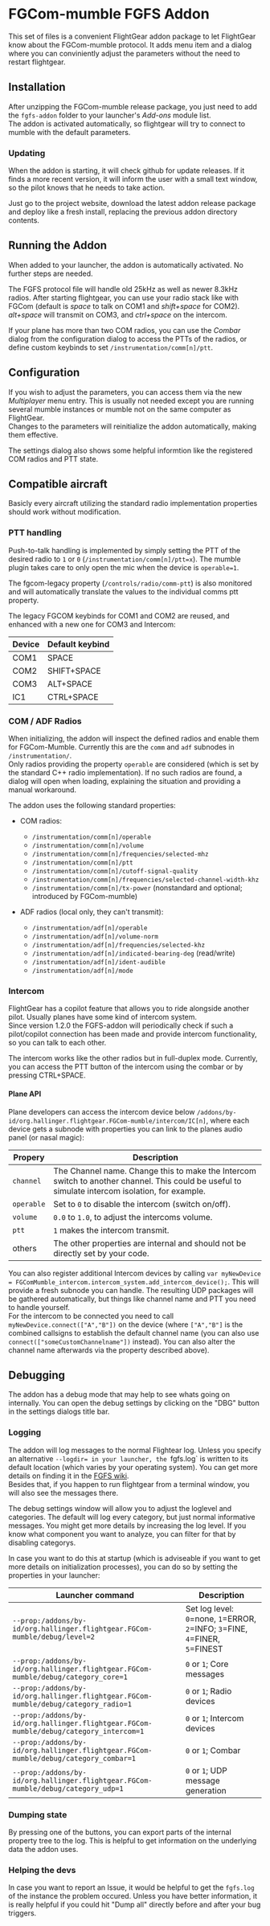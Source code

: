FGCom-mumble FGFS Addon
=================================
This set of files is a convenient FlightGear addon package to let FlightGear know about the FGCom-mumble protocol. It adds menu item and a dialog where you can conviniently adjust the parameters without the need to restart flightgear.

Installation
------------
After unzipping the FGCom-mumble release package, you just need to add the `fgfs-addon` folder to your launcher's *Add-ons* module list.  
The addon is activated automatically, so flightgear will try to connect to mumble with the default parameters.

### Updating
When the addon is starting, it will check github for update releases. If it finds a more recent version, it will inform the user with a small text window, so the pilot knows that he needs to take action.

Just go to the project website, download the latest addon release package and deploy like a fresh install, replacing the previous addon directory contents.


Running the Addon
-----------------
When added to your launcher, the addon is automatically activated.
No further steps are needed.

The FGFS protocol file will handle old 25kHz as well as newer 8.3kHz radios.
After starting flightgear, you can use your radio stack like with FGCom (default is *space* to talk on COM1 and *shift+space* for COM2).  
*alt+space* will transmit on COM3, and *ctrl+space* on the intercom.

If your plane has more than two COM radios, you can use the _Combar_ dialog from the configuration dialog to access the PTTs of the radios, or define custom keybinds to set `/instrumentation/comm[n]/ptt`.


Configuration
----------------------------
If you wish to adjust the parameters, you can access them via the new *Multiplayer* menu entry. This is usually not needed except you are running several mumble instances or mumble not on the same computer as FlightGear.  
Changes to the parameters will reinitialize the addon automatically, making them effective.

The settings dialog also shows some helpful informtion like the registered COM radios and PTT state.


Compatible aircraft
----------------------
Basicly every aircraft utilizing the standard radio implementation properties should work without modification.

### PTT handling
Push-to-talk handling is implemented by simply setting the PTT of the desired radio to `1` or `0` (`/instrumentation/comm[n]/ptt=x`). The mumble plugin takes care to only open the mic when the device is `operable=1`.

The fgcom-legacy property (`/controls/radio/comm-ptt`) is also monitored and will automatically translate the values to the individual comms ptt property.

The legacy FGCOM keybinds for COM1 and COM2 are reused, and enhanced with a new one for COM3 and Intercom:

| Device | Default keybind |
|--------|-----------------|
|  COM1  | SPACE           |
|  COM2  | SHIFT+SPACE     |
|  COM3  | ALT+SPACE       |
|  IC1   | CTRL+SPACE      |


### COM / ADF Radios
When initializing, the addon will inspect the defined radios and enable them for FGCom-Mumble. Currently this are the `comm` and `adf` subnodes in `/instrumentation/`.  
Only radios providing the property `operable` are considered (which is set by the standard C++ radio implementation). If no such radios are found, a dialog will open when loading, explaining the situation and providing a manual workaround.

The addon uses the following standard properties:

- COM radios:
  - `/instrumentation/comm[n]/operable`
  - `/instrumentation/comm[n]/volume`
  - `/instrumentation/comm[n]/frequencies/selected-mhz`
  - `/instrumentation/comm[n]/ptt`
  - `/instrumentation/comm[n]/cutoff-signal-quality`
  - `/instrumentation/comm[n]/frequencies/selected-channel-width-khz`
  - `/instrumentation/comm[n]/tx-power` (nonstandard and optional; introduced by FGCom-mumble)

- ADF radios (local only, they can't transmit):
  - `/instrumentation/adf[n]/operable`
  - `/instrumentation/adf[n]/volume-norm`
  - `/instrumentation/adf[n]/frequencies/selected-khz`
  - `/instrumentation/adf[n]/indicated-bearing-deg` (read/write)
  - `/instrumentation/adf[n]/ident-audible`
  - `/instrumentation/adf[n]/mode`

### Intercom
FlightGear has a copilot feature that allows you to ride alongside another pilot. Usually planes have some kind of intercom system.  
Since version 1.2.0 the FGFS-addon will periodically check if such a pilot/copilot connection has been made and provide intercom functionality, so you can talk to each other.

The intercom works like the other radios but in full-duplex mode. Currently, you can access the PTT button of the intercom using the combar or by pressing CTRL+SPACE.


#### Plane API
Plane developers can access the intercom device below `/addons/by-id/org.hallinger.flightgear.FGCom-mumble/intercom/IC[n]`, where each device gets a subnode with properties you can link to the planes audio panel (or nasal magic):

| Propery    | Description                                                                                                                                    |
|------------|------------------------------------------------------------------------------------------------------------------------------------------------|
| `channel`  | The Channel name. Change this to make the Intercom switch to another channel. This could be useful to simulate intercom isolation, for example.|
| `operable` | Set to `0` to disable the intercom (switch on/off).                            |                                                                                             
| `volume`   | `0.0` to `1.0`, to adjust the intercoms volume.                                |                                                                                                                                                 
| `ptt`      | `1` makes the intercom transmit.                                               |
| others     | The other properties are internal and should not be directly set by your code. |

You can also register additional Intercom devices by calling `var myNewDevice = FGComMumble_intercom.intercom_system.add_intercom_device();`. This will provide a fresh subnode you can handle. The resulting UDP packages will be gathered automatically, but things like channel name and PTT you need to handle yourself.  
For the intercom to be connected you need to call `myNewDevice.connect(["A","B"])` on the device (where `["A","B"]` is the combined callsigns to establish the default channel name (you can also use `connect(["someCustomChannelname"])` instead). You can also alter the channel name afterwards via the property described above).

Debugging
---------
The addon has a debug mode that may help to see whats going on internally. You can open the debug settings by clicking on the "DBG" button in the settings dialogs title bar.

### Logging
The addon will log messages to the normal Flightear log. Unless you specify an alternative `--logdir= in your launcher, the `fgfs.log` is written to its default location (which varies by your operating system). You can get more details on finding it in the [FGFS wiki](https://wiki.flightgear.org/Commonly_used_debugging_tools#fgfs.log).  
Besides that, if you happen to run flightgear from a terminal window, you will also see the messages there.

The debug settings window will allow you to adjust the loglevel and categories. The default will log every category, but just normal informative messages. You might get more details by increasing the log level. If you know what component you want to analyze, you can filter for that by disabling categorys.

In case you want to do this at startup (which is adviseable if you want to get more details on initialization processes), you can do so by setting the properties in your launcher:

| Launcher command | Description |
| ---------------- | ----------- |
| `--prop:/addons/by-id/org.hallinger.flightgear.FGCom-mumble/debug/level=2` | Set log level:  `0`=none, `1`=ERROR, `2`=INFO; `3`=FINE, `4`=FINER, `5`=FINEST |
| `--prop:/addons/by-id/org.hallinger.flightgear.FGCom-mumble/debug/category_core=1` | `0` or `1`; Core messages |
| `--prop:/addons/by-id/org.hallinger.flightgear.FGCom-mumble/debug/category_radio=1` | `0` or `1`; Radio devices |
| `--prop:/addons/by-id/org.hallinger.flightgear.FGCom-mumble/debug/category_intercom=1` | `0` or `1`; Intercom devices |
| `--prop:/addons/by-id/org.hallinger.flightgear.FGCom-mumble/debug/category_combar=1` | `0` or `1`; Combar |
| `--prop:/addons/by-id/org.hallinger.flightgear.FGCom-mumble/debug/category_udp=1` | `0` or `1`; UDP message generation |

### Dumping state
By pressing one of the buttons, you can export parts of the internal property tree to the log. This is helpful to get information on the underlying data the addon uses.

### Helping the devs
In case you want to report an Issue, it would be helpful to get the `fgfs.log` of the instance the problem occured. Unless you have better information, it is really helpful if you could hit "Dump all" directly before and after your bug triggers.